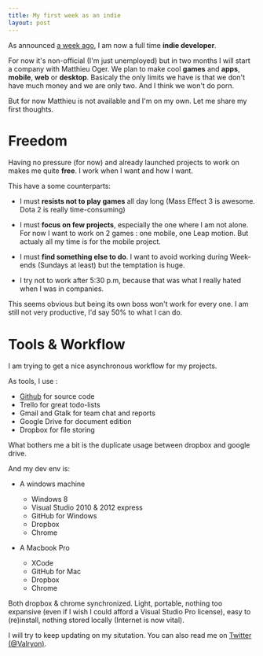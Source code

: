 ```yaml
---
title: My first week as an indie
layout: post
---
```


As announced [a week ago](http://www.dmayance.com/2013-02-19-new-life-new-blog), I am now a full time **indie developer**.

For now it's non-official (I'm just unemployed) but in two months I will start a company with Matthieu Oger. We plan to make cool **games** and **apps**, **mobile**, **web** or **desktop**. Basicaly the only limits we have is that we don't have much money and we are only two. And I think we won't do porn.

But for now Matthieu is not available and I'm on my own. Let me share my first thoughts.

# Freedom

Having no pressure (for now) and already launched projects to work on makes me quite **free**. I work when I want and how I want.

This have a some counterparts: 

- I must **resists not to play games** all day long (Mass Effect 3 is awesome. Dota 2 is really time-consuming)

- I must **focus on few projects**, especially the one where I am not alone. For now I want to work on 2 games : one mobile, one Leap motion. But actualy all my time is for the mobile project.

- I must **find something else to do**. I want to avoid working during Week-ends (Sundays at least) but the temptation is huge.

- I try not to work after 5:30 p.m, because that was what I really hated when I was in companies.

This seems obvious but being its own boss won't work for every one. I am still not very productive, I'd say 50% to what I can do.

# Tools & Workflow

I am trying to get a nice asynchronous workflow for my projects.

As tools, I use :

- [Github](https://github.com/Valryon) for source code
- Trello for great todo-lists 
- Gmail and Gtalk for team chat and reports
- Google Drive for document edition
- Dropbox for file storing

What bothers me a bit is the duplicate usage between dropbox and google drive. 

And my dev env is:

- A windows machine 
	- Windows 8
	- Visual Studio 2010 & 2012 express
	- GitHub for Windows
	- Dropbox
	- Chrome

- A Macbook Pro
	- XCode
	- GitHub for Mac
	- Dropbox
	- Chrome

Both dropbox & chrome synchronized. Light, portable, nothing too expansive (even if I wish I could afford a Visual Studio Pro license), easy to (re)install, nothing stored locally (Internet is now vital).


I will try to keep updating on my situtation. You can also read me on [Twitter (@Valryon)](http://twitter.com/Valryon).